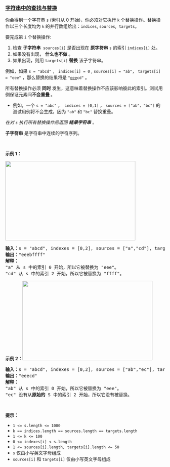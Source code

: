 ### [字符串中的查找与替换](https://leetcode-cn.com/problems/find-and-replace-in-string)

<p>你会得到一个字符串 <code>s</code>&nbsp;(索引从 0 开始)，你必须对它执行 <code>k</code> 个替换操作。替换操作以三个长度均为 <code>k</code> 的并行数组给出：<code>indices</code>,&nbsp;<code>sources</code>,&nbsp;&nbsp;<code>targets</code>。</p>

<p>要完成第 <code>i</code> 个替换操作:</p>

<ol>
	<li>检查 <strong>子字符串</strong> &nbsp;<code>sources[i]</code>&nbsp;是否出现在 <strong>原字符串</strong> <code>s</code> 的索引&nbsp;<code>indices[i]</code>&nbsp;处。</li>
	<li>如果没有出现，&nbsp;<strong>什么也不做</strong>&nbsp;。</li>
	<li>如果出现，则用&nbsp;<code>targets[i]</code>&nbsp;<strong>替换</strong>&nbsp;该子字符串。</li>
</ol>

<p>例如，如果 <code>s = "abcd"</code>&nbsp;，&nbsp;<code>indices[i] = 0</code> ,&nbsp;<code>sources[i] = "ab"</code>， <code>targets[i] = "eee"</code> ，那么替换的结果将是 <code>"<u>eee</u>cd"</code> 。</p>

<p>所有替换操作必须 <strong>同时</strong> 发生，这意味着替换操作不应该影响彼此的索引。测试用例保证元素间<strong>不会重叠 </strong>。</p>

<ul>
	<li>例如，一个 <code>s = "abc"</code> ，&nbsp; <code>indices = [0,1]</code> ， <code>sources = ["ab"，"bc"]</code>&nbsp;的测试用例将不会生成，因为 <code>"ab"</code> 和 <code>"bc"</code> 替换重叠。</li>
</ul>

<p><em>在对 <code>s</code>&nbsp;执行所有替换操作后返回 <strong>结果字符串</strong> 。</em></p>

<p><strong>子字符串</strong> 是字符串中连续的字符序列。</p>

<p>&nbsp;</p>

<p><strong>示例 1：</strong></p>

<p><img src="https://assets.leetcode.com/uploads/2021/06/12/833-ex1.png" style="height: 251px; width: 411px;" /></p>

<pre>
<strong>输入：</strong>s = "abcd", indexes = [0,2], sources = ["a","cd"], targets = ["eee","ffff"]
<strong>输出：</strong>"eeebffff"
<strong>解释：
</strong>"a" 从 s 中的索引 0 开始，所以它被替换为 "eee"。
"cd" 从 s 中的索引 2 开始，所以它被替换为 "ffff"。
</pre>

<p><strong>示例 2：</strong><img src="https://assets.leetcode.com/uploads/2021/06/12/833-ex2-1.png" style="height: 251px; width: 411px;" /></p>

<pre>
<strong>输入：</strong>s = "abcd", indexes = [0,2], sources = ["ab","ec"], targets = ["eee","ffff"]
<strong>输出：</strong>"eeecd"
<strong>解释：
</strong>"ab" 从 s 中的索引 0 开始，所以它被替换为 "eee"。
"ec" 没有从<strong>原始的</strong> S 中的索引 2 开始，所以它没有被替换。
</pre>

<p>&nbsp;</p>

<p><strong>提示：</strong></p>

<ul>
	<li><code>1 &lt;= s.length &lt;= 1000</code></li>
	<li><code>k == indices.length == sources.length == targets.length</code></li>
	<li><code>1 &lt;= k &lt;= 100</code></li>
	<li><code>0 &lt;= indexes[i] &lt; s.length</code></li>
	<li><code>1 &lt;= sources[i].length, targets[i].length &lt;= 50</code></li>
	<li><code>s</code> 仅由小写英文字母组成</li>
	<li><code>sources[i]</code> 和 <code>targets[i]</code> 仅由小写英文字母组成</li>
</ul>
